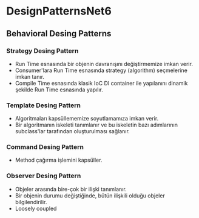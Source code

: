 # DesignPatternsNet6

## Behavioral Desing Patterns

### Strategy Desing Pattern
- Run Time esnasında bir objenin davranışını değiştirmemize imkan verir.
- Consumer'lara Run Time esnasında strategy (algorithm) seçmelerine imkan tanır.
- Compile Time esnasında klasik IoC DI container ile yapılanını dinamik şekilde Run Time esnasında yapılır.

### Template Desing Pattern
- Algoritmaları kapsüllememize soyutlamamıza imkan verir.
- Bir algoritmanın iskeleti tanımlanır ve bu iskeletin bazı adımlarının subclass'lar tarafından oluşturulması sağlanır.

### Command Desing Pattern
- Method çağırma işlemini kapsüller.

### Observer Desing Pattern
- Objeler arasında bire-çok bir ilişki tanımlanır.
- Bir objenin durumu değiştiğinde, bütün ilişkili olduğu objeler bilgilendirilir.
- Loosely coupled